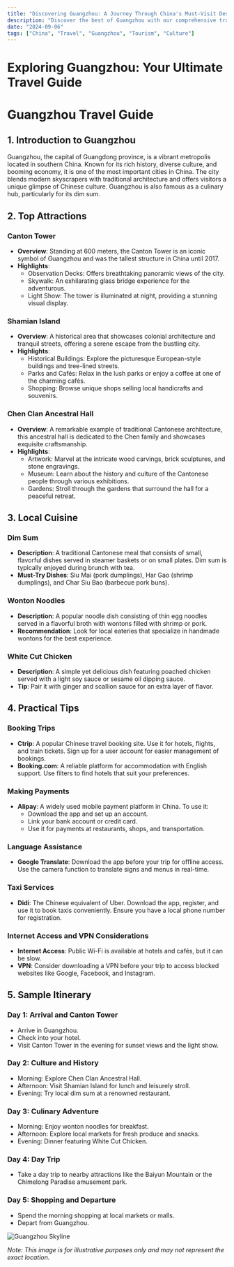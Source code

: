 ```yaml
---
title: "Discovering Guangzhou: A Journey Through China's Must-Visit Destination"
description: "Discover the best of Guangzhou with our comprehensive travel guide. Explore top attractions, savor local cuisine, and get insider tips for an unforgettable Chinese adventure."
date: "2024-09-06"
tags: ["China", "Travel", "Guangzhou", "Tourism", "Culture"]
---
```


# Exploring Guangzhou: Your Ultimate Travel Guide

# Guangzhou Travel Guide

## 1. Introduction to Guangzhou

Guangzhou, the capital of Guangdong province, is a vibrant metropolis located in southern China. Known for its rich history, diverse culture, and booming economy, it is one of the most important cities in China. The city blends modern skyscrapers with traditional architecture and offers visitors a unique glimpse of Chinese culture. Guangzhou is also famous as a culinary hub, particularly for its dim sum.

## 2. Top Attractions

### Canton Tower
- **Overview**: Standing at 600 meters, the Canton Tower is an iconic symbol of Guangzhou and was the tallest structure in China until 2017.
- **Highlights**:
  - Observation Decks: Offers breathtaking panoramic views of the city.
  - Skywalk: An exhilarating glass bridge experience for the adventurous.
  - Light Show: The tower is illuminated at night, providing a stunning visual display.

### Shamian Island
- **Overview**: A historical area that showcases colonial architecture and tranquil streets, offering a serene escape from the bustling city.
- **Highlights**:
  - Historical Buildings: Explore the picturesque European-style buildings and tree-lined streets.
  - Parks and Cafés: Relax in the lush parks or enjoy a coffee at one of the charming cafés.
  - Shopping: Browse unique shops selling local handicrafts and souvenirs.

### Chen Clan Ancestral Hall
- **Overview**: A remarkable example of traditional Cantonese architecture, this ancestral hall is dedicated to the Chen family and showcases exquisite craftsmanship.
- **Highlights**:
  - Artwork: Marvel at the intricate wood carvings, brick sculptures, and stone engravings.
  - Museum: Learn about the history and culture of the Cantonese people through various exhibitions.
  - Gardens: Stroll through the gardens that surround the hall for a peaceful retreat.

## 3. Local Cuisine

### Dim Sum
- **Description**: A traditional Cantonese meal that consists of small, flavorful dishes served in steamer baskets or on small plates. Dim sum is typically enjoyed during brunch with tea.
- **Must-Try Dishes**: Siu Mai (pork dumplings), Har Gao (shrimp dumplings), and Char Siu Bao (barbecue pork buns).

### Wonton Noodles
- **Description**: A popular noodle dish consisting of thin egg noodles served in a flavorful broth with wontons filled with shrimp or pork.
- **Recommendation**: Look for local eateries that specialize in handmade wontons for the best experience.

### White Cut Chicken
- **Description**: A simple yet delicious dish featuring poached chicken served with a light soy sauce or sesame oil dipping sauce.
- **Tip**: Pair it with ginger and scallion sauce for an extra layer of flavor.

## 4. Practical Tips

### Booking Trips
- **Ctrip**: A popular Chinese travel booking site. Use it for hotels, flights, and train tickets. Sign up for a user account for easier management of bookings.
- **Booking.com**: A reliable platform for accommodation with English support. Use filters to find hotels that suit your preferences.

### Making Payments
- **Alipay**: A widely used mobile payment platform in China. To use it:
  - Download the app and set up an account.
  - Link your bank account or credit card.
  - Use it for payments at restaurants, shops, and transportation.

### Language Assistance
- **Google Translate**: Download the app before your trip for offline access. Use the camera function to translate signs and menus in real-time.

### Taxi Services
- **Didi**: The Chinese equivalent of Uber. Download the app, register, and use it to book taxis conveniently. Ensure you have a local phone number for registration.

### Internet Access and VPN Considerations
- **Internet Access**: Public Wi-Fi is available at hotels and cafés, but it can be slow.
- **VPN**: Consider downloading a VPN before your trip to access blocked websites like Google, Facebook, and Instagram.

## 5. Sample Itinerary

### Day 1: Arrival and Canton Tower
- Arrive in Guangzhou.
- Check into your hotel.
- Visit Canton Tower in the evening for sunset views and the light show.

### Day 2: Culture and History
- Morning: Explore Chen Clan Ancestral Hall.
- Afternoon: Visit Shamian Island for lunch and leisurely stroll.
- Evening: Try local dim sum at a renowned restaurant.

### Day 3: Culinary Adventure
- Morning: Enjoy wonton noodles for breakfast.
- Afternoon: Explore local markets for fresh produce and snacks.
- Evening: Dinner featuring White Cut Chicken.

### Day 4: Day Trip
- Take a day trip to nearby attractions like the Baiyun Mountain or the Chimelong Paradise amusement park.

### Day 5: Shopping and Departure
- Spend the morning shopping at local markets or malls.
- Depart from Guangzhou.

<img src="https://source.unsplash.com/1600x900/?Guangzhou,cityscape" alt="Guangzhou Skyline" loading="lazy">

*Note: This image is for illustrative purposes only and may not represent the exact location.*


